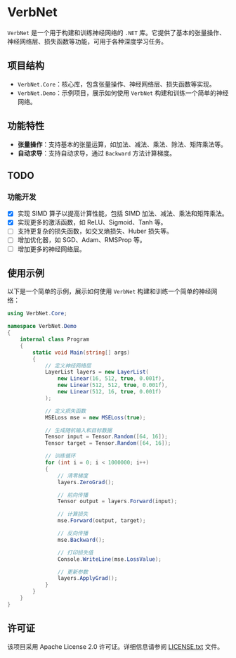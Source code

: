# VerbNet

`VerbNet` 是一个用于构建和训练神经网络的 `.NET` 库。它提供了基本的张量操作、神经网络层、损失函数等功能，可用于各种深度学习任务。

## 项目结构
- `VerbNet.Core`：核心库，包含张量操作、神经网络层、损失函数等实现。
- `VerbNet.Demo`：示例项目，展示如何使用 `VerbNet` 构建和训练一个简单的神经网络。

## 功能特性
- **张量操作**：支持基本的张量运算，如加法、减法、乘法、除法、矩阵乘法等。
- **自动求导**：支持自动求导，通过 `Backward` 方法计算梯度。

## TODO
### 功能开发
- [x] 实现 SIMD 算子以提高计算性能，包括 SIMD 加法、减法、乘法和矩阵乘法。
- [x] 实现更多的激活函数，如 ReLU、Sigmoid、Tanh 等。
- [ ] 支持更复杂的损失函数，如交叉熵损失、Huber 损失等。
- [ ] 增加优化器，如 SGD、Adam、RMSProp 等。
- [ ] 增加更多的神经网络层。

## 使用示例
以下是一个简单的示例，展示如何使用 `VerbNet` 构建和训练一个简单的神经网络：

```csharp
using VerbNet.Core;

namespace VerbNet.Demo
{
    internal class Program
    {
        static void Main(string[] args)
        {
            // 定义神经网络层
            LayerList layers = new LayerList(
                new Linear(16, 512, true, 0.001f),
                new Linear(512, 512, true, 0.001f),
                new Linear(512, 16, true, 0.001f)
            );

            // 定义损失函数
            MSELoss mse = new MSELoss(true);

            // 生成随机输入和目标数据
            Tensor input = Tensor.Random([64, 16]);
            Tensor target = Tensor.Random([64, 16]);

            // 训练循环
            for (int i = 0; i < 1000000; i++)
            {
                // 清零梯度
                layers.ZeroGrad();

                // 前向传播
                Tensor output = layers.Forward(input);

                // 计算损失
                mse.Forward(output, target);

                // 反向传播
                mse.Backward();

                // 打印损失值
                Console.WriteLine(mse.LossValue);

                // 更新参数
                layers.ApplyGrad();
            }
        }
    }
}
```

## 许可证
该项目采用 Apache License 2.0 许可证。详细信息请参阅 [LICENSE.txt](LICENSE.txt) 文件。
